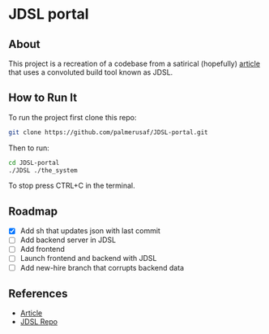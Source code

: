 # JDSL portal

## About

This project is a recreation of a codebase from a satirical (hopefully) [article](https://thedailywtf.com/articles/the-inner-json-effect) that uses a convoluted build tool known as JDSL.

## How to Run It

To run the project first clone this repo:

```bash
git clone https://github.com/palmerusaf/JDSL-portal.git

```

Then to run:

```bash
cd JDSL-portal
./JDSL ./the_system

```

To stop press CTRL+C in the terminal.

## Roadmap

- [x] Add sh that updates json with last commit
- [ ] Add backend server in JDSL
- [ ] Add frontend
- [ ] Launch frontend and backend with JDSL
- [ ] Add new-hire branch that corrupts backend data

## References

- [Article](https://thedailywtf.com/articles/the-inner-json-effect)
- [JDSL Repo](https://github.com/jeff-hykin/JDSL)
